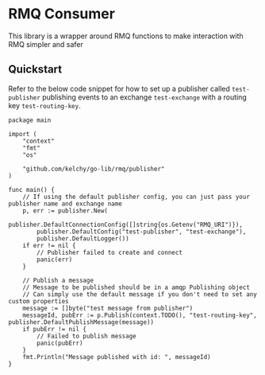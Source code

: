 # RMQ Consumer

This library is a wrapper around RMQ functions to make interaction with RMQ simpler and safer

## Quickstart

Refer to the below code snippet for how to set up a publisher called `test-publisher` publishing events to an exchange `test-exchange` with a routing key `test-routing-key`. 
```
package main

import (
	"context"
	"fmt"
	"os"

	"github.com/kelchy/go-lib/rmq/publisher"
)

func main() {
	// If using the default publisher config, you can just pass your publisher name and exchange name
	p, err := publisher.New(
		publisher.DefaultConnectionConfig([]string{os.Getenv("RMQ_URI")}),
		publisher.DefaultConfig("test-publisher", "test-exchange"),
		publisher.DefaultLogger())
	if err != nil {
		// Publisher failed to create and connect
		panic(err)
	}

	// Publish a message
	// Message to be published should be in a amqp Publishing object
	// Can simply use the default message if you don't need to set any custom properties
	message := []byte("test message from publisher")
	messageId, pubErr := p.Publish(context.TODO(), "test-routing-key", publisher.DefaultPublishMessage(message))
	if pubErr != nil {
		// Failed to publish message
		panic(pubErr)
	}
	fmt.Println("Message published with id: ", messageId)
}
```